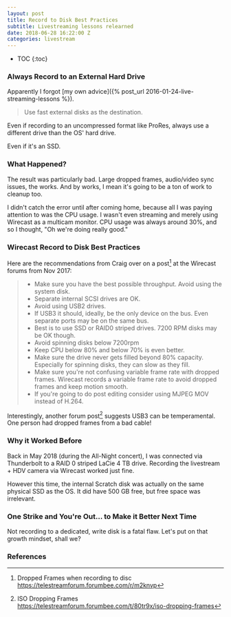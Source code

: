 ```yaml
---
layout: post
title: Record to Disk Best Practices
subtitle: Livestreaming lessons relearned
date: 2018-06-28 16:22:00 Z
categories: livestream
---
```


* TOC
{:toc}

### Always Record to an External Hard Drive

Apparently I forgot [my own advice]({% post_url 2016-01-24-live-streaming-lessons %}).

> Use fast external disks as the destination.

Even if recording to an uncompressed format like ProRes, always use a different drive than the OS' hard drive.

Even if it's an SSD.

### What Happened?

The result was particularly bad. Large dropped frames, audio/video sync issues, the works. And by works, I mean it's going to be a ton of work to cleanup too.

I didn't catch the error until after coming home, because all I was paying attention to was the CPU usage. I wasn't even streaming and merely using Wirecast as a multicam monitor. CPU usage was always around 30%, and so I thought, "Oh we're doing really good."

### Wirecast Record to Disk Best Practices

Here are the recommendations from Craig over on a post[^1] at the Wirecast forums from Nov 2017:

> * Make sure you have the best possible throughput. Avoid using the system disk.
> * Separate internal SCSI drives are OK.
> * Avoid using USB2 drives.
> * If USB3 it should, ideally, be the only device on the bus. Even separate ports may be on the same bus. 
> * Best is to use SSD or RAID0 striped drives. 7200 RPM disks may be OK though.
> * Avoid spinning disks below 7200rpm
> * Keep CPU below 80% and below 70% is even better.
> * Make sure the drive never gets filled beyond 80% capacity. Especially for spinning disks, they can slow as they fill.
> * Make sure you're not confusing variable frame rate with dropped frames. Wirecast records a variable frame rate to avoid dropped frames and keep motion smooth.
> * If you're going to do post editing consider using MJPEG MOV instead of H.264.

Interestingly, another forum post[^2] suggests USB3 can be temperamental. One person had dropped frames from a bad cable!

### Why it Worked Before

Back in May 2018 (during the All-Night concert), I was connected via Thunderbolt to a RAID 0 striped LaCie 4 TB drive. Recording the livestream + HDV camera via Wirecast worked just fine.

However this time, the internal Scratch disk was actually on the same physical SSD as the OS. It did have 500 GB free, but free space was irrelevant.

### One Strike and You're Out... to Make it Better Next Time

Not recording to a dedicated, write disk is a fatal flaw. Let's put on that growth mindset, shall we?

### References
[^1]: Dropped Frames when recording to disc <https://telestreamforum.forumbee.com/r/m2knvp>
[^2]: ISO Dropping Frames <https://telestreamforum.forumbee.com/t/80tr9x/iso-dropping-frames>
